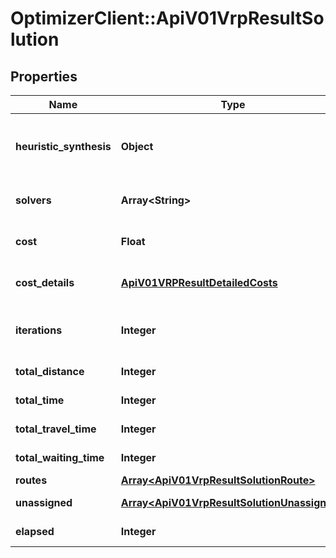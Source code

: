 # OptimizerClient::ApiV01VrpResultSolution

## Properties
Name | Type | Description | Notes
------------ | ------------- | ------------- | -------------
**heuristic_synthesis** | **Object** | When first_solution_strategies are provided, sum up of tryied heuristics and their performance. | [optional] 
**solvers** | **Array&lt;String&gt;** | Solvers used to perform the optimization | [optional] 
**cost** | **Float** | The actual cost of the solution considering all costs | [optional] 
**cost_details** | [**ApiV01VRPResultDetailedCosts**](ApiV01VRPResultDetailedCosts.md) | The detail of the different costs which impact the solution | [optional] 
**iterations** | **Integer** | Total number of iteration performed to obtain the current result | [optional] 
**total_distance** | **Integer** | cumulated distance of every route (in m) | [optional] 
**total_time** | **Integer** | Cumulated time of every route (in s) | [optional] 
**total_travel_time** | **Integer** | Cumulated travel time of every route (in s) | [optional] 
**total_waiting_time** | **Integer** | Cumulated idle time of every route (in s) | [optional] 
**routes** | [**Array&lt;ApiV01VrpResultSolutionRoute&gt;**](ApiV01VrpResultSolutionRoute.md) | All the route calculated | [optional] 
**unassigned** | [**Array&lt;ApiV01VrpResultSolutionUnassigned&gt;**](ApiV01VrpResultSolutionUnassigned.md) | Jobs which are not part of the solution | [optional] 
**elapsed** | **Integer** | Elapsed time within solver in ms | [optional] 


